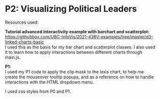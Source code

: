 # P2: Visualizing Political Leaders

Resources used:

**Tutorial advanced interactivity example with barchart and scatterplot:**  
https://githubbox.com/UBC-InfoVis/2021-436V-examples/tree/master/d3-linked-charts-basic  
I used this as the basis for my bar chart and scatterplot classes. I also used it to learn how to apply interactions
between different charts through main.js.

**P1:**  
I used my P1 code to apply the clip mask to the lexis chart, to help me create the mouseover tooltip popups, and as 
a reference on how to handle interactions with the HTML dropdown menu.

I used css styles from P0 and P1.